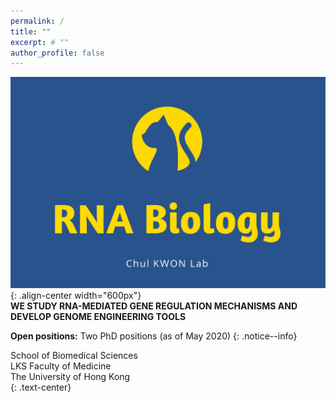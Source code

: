 ```yaml
---
permalink: /
title: ""
excerpt: # ""
author_profile: false  
---
```

![image-center](/assets/images/cat2_crop.png){: .align-center width="600px"}  
**WE STUDY RNA-MEDIATED GENE REGULATION MECHANISMS AND DEVELOP GENOME ENGINEERING TOOLS**  
  
**Open positions:** Two PhD positions (as of May 2020)
{: .notice--info}  
  
School of Biomedical Sciences  
LKS Faculty of Medicine  
The University of Hong Kong  
{: .text-center}
